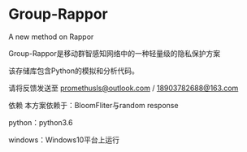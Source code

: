 # Group-Rappor
A new method on Rappor

Group-Rappor是移动群智感知网络中的一种轻量级的隐私保护方案

该存储库包含Python的模拟和分析代码。

请将反馈发送至 promethusls@outlook.com / 18903782688@163.com

依赖
本方案依赖于：BloomFliter与random response

python：python3.6

windows：Windows10平台上运行
